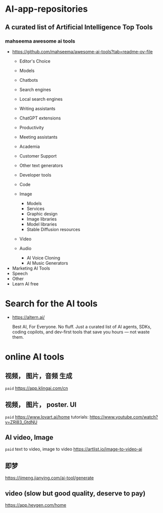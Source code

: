 # AI-app-repositories

## A curated list of Artificial Intelligence Top Tools
### mahseema awesome ai tools
- https://github.com/mahseema/awesome-ai-tools?tab=readme-ov-file
  - Editor's Choice
  - Models
  - Chatbots
  - Search engines
  - Local search engines
  - Writing assistants
  - ChatGPT extensions
  - Productivity
  - Meeting assistants
  - Academia
  - Customer Support
  - Other text generators
  - Developer tools
  - Code
  - Image
      - Models
      - Services
      - Graphic design
      - Image libraries
      - Model libraries
      - Stable Diffusion resources

  - Video
  - Audio
      - AI Voice Cloning
      - AI Music Generators
- Marketing AI Tools
- Speech
- Other
- Learn AI free


# Search for the AI tools

- https://altern.ai/
  
  Best AI, For Everyone.
  No fluff. Just a curated list of AI agents, SDKs, coding copilots, and dev-first tools that save you hours — not waste them.


# online AI tools
## 视频， 图片，音频 生成
`paid`
https://app.klingai.com/cn   

## 视频， 图片， poster. UI
`paid`
https://www.lovart.ai/home
tutorials: https://www.youtube.com/watch?v=ZRl83_GtdNU

## AI video, Image
`paid` text to video, image to video
https://artlist.io/image-to-video-ai

## 即梦
https://jimeng.jianying.com/ai-tool/generate

## video (slow but good quality, deserve to pay)
https://app.heygen.com/home

  
